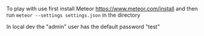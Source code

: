 To play with use first install Meteor https://www.meteor.com/install and then run `meteor --settings settings.json` in the directory

In local dev the "admin" user has the default password "test"
